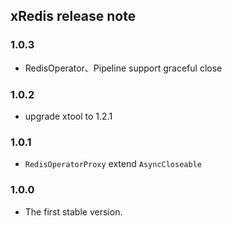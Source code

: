 ## xRedis release note

### 1.0.3
* RedisOperator、Pipeline support graceful close

### 1.0.2
* upgrade xtool to 1.2.1

### 1.0.1
* `RedisOperatorProxy` extend `AsyncCloseable`

### 1.0.0
* The first stable version.